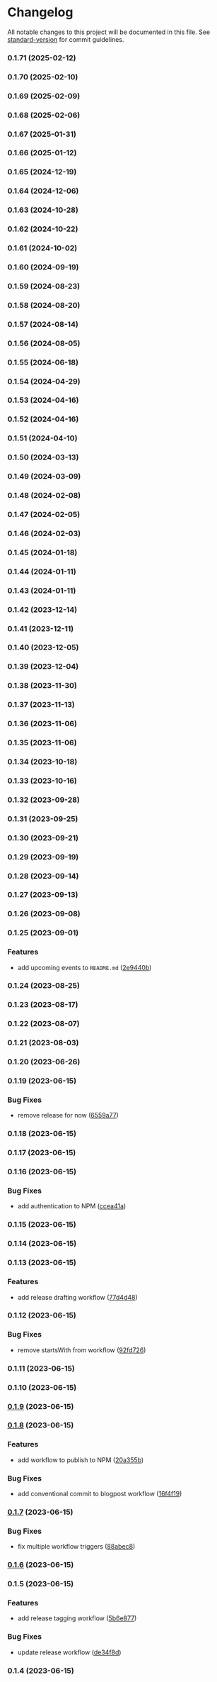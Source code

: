 # Changelog

All notable changes to this project will be documented in this file. See [standard-version](https://github.com/conventional-changelog/standard-version) for commit guidelines.

### 0.1.71 (2025-02-12)

### 0.1.70 (2025-02-10)

### 0.1.69 (2025-02-09)

### 0.1.68 (2025-02-06)

### 0.1.67 (2025-01-31)

### 0.1.66 (2025-01-12)

### 0.1.65 (2024-12-19)

### 0.1.64 (2024-12-06)

### 0.1.63 (2024-10-28)

### 0.1.62 (2024-10-22)

### 0.1.61 (2024-10-02)

### 0.1.60 (2024-09-19)

### 0.1.59 (2024-08-23)

### 0.1.58 (2024-08-20)

### 0.1.57 (2024-08-14)

### 0.1.56 (2024-08-05)

### 0.1.55 (2024-06-18)

### 0.1.54 (2024-04-29)

### 0.1.53 (2024-04-16)

### 0.1.52 (2024-04-16)

### 0.1.51 (2024-04-10)

### 0.1.50 (2024-03-13)

### 0.1.49 (2024-03-09)

### 0.1.48 (2024-02-08)

### 0.1.47 (2024-02-05)

### 0.1.46 (2024-02-03)

### 0.1.45 (2024-01-18)

### 0.1.44 (2024-01-11)

### 0.1.43 (2024-01-11)

### 0.1.42 (2023-12-14)

### 0.1.41 (2023-12-11)

### 0.1.40 (2023-12-05)

### 0.1.39 (2023-12-04)

### 0.1.38 (2023-11-30)

### 0.1.37 (2023-11-13)

### 0.1.36 (2023-11-06)

### 0.1.35 (2023-11-06)

### 0.1.34 (2023-10-18)

### 0.1.33 (2023-10-16)

### 0.1.32 (2023-09-28)

### 0.1.31 (2023-09-25)

### 0.1.30 (2023-09-21)

### 0.1.29 (2023-09-19)

### 0.1.28 (2023-09-14)

### 0.1.27 (2023-09-13)

### 0.1.26 (2023-09-08)

### 0.1.25 (2023-09-01)


### Features

* add upcoming events to `README.md` ([2e9440b](https://github.com/eliancodes/eliancodes/commit/2e9440ba0948bea14b3d62c8c79e4976fabdfdab))

### 0.1.24 (2023-08-25)

### 0.1.23 (2023-08-17)

### 0.1.22 (2023-08-07)

### 0.1.21 (2023-08-03)

### 0.1.20 (2023-06-26)

### 0.1.19 (2023-06-15)


### Bug Fixes

* remove release for now ([6559a77](https://github.com/eliancodes/eliancodes/commit/6559a774a64976fd2c07118da00a034ff6fef43a))

### 0.1.18 (2023-06-15)

### 0.1.17 (2023-06-15)

### 0.1.16 (2023-06-15)


### Bug Fixes

* add authentication to NPM ([ccea41a](https://github.com/eliancodes/eliancodes/commit/ccea41a1f7653ff16be189101948b88c0a8029c3))

### 0.1.15 (2023-06-15)

### 0.1.14 (2023-06-15)

### 0.1.13 (2023-06-15)


### Features

* add release drafting workflow ([77d4d48](https://github.com/eliancodes/eliancodes/commit/77d4d48663deb1e52c746ef22bbb80fd675f6b58))

### 0.1.12 (2023-06-15)


### Bug Fixes

* remove startsWith from workflow ([92fd726](https://github.com/eliancodes/eliancodes/commit/92fd726f91f96785d7f5bbd0edbee7cc0006ce2c))

### 0.1.11 (2023-06-15)

### 0.1.10 (2023-06-15)

### [0.1.9](https://github.com/eliancodes/eliancodes/compare/v0.1.8...v0.1.9) (2023-06-15)

### [0.1.8](https://github.com/eliancodes/eliancodes/compare/v0.1.7...v0.1.8) (2023-06-15)


### Features

* add workflow to publish to NPM ([20a355b](https://github.com/eliancodes/eliancodes/commit/20a355bb84c879736fbbfd7a6e3abc6b730e5ad0))


### Bug Fixes

* add conventional commit to blogpost workflow ([16f4f19](https://github.com/eliancodes/eliancodes/commit/16f4f19b1bbee51c4938b4d066ade08c3f9803d6))

### [0.1.7](https://github.com/eliancodes/eliancodes/compare/v0.1.6...v0.1.7) (2023-06-15)


### Bug Fixes

* fix multiple workflow triggers ([88abec8](https://github.com/eliancodes/eliancodes/commit/88abec8aec6fdca3fa382c84f441f3bc0d897db3))

### [0.1.6](https://github.com/eliancodes/eliancodes/compare/v0.1.5...v0.1.6) (2023-06-15)

### 0.1.5 (2023-06-15)


### Features

* add release tagging workflow ([5b6e877](https://github.com/eliancodes/eliancodes/commit/5b6e8778a1d9f894841c3a54e13c48084aa53be3))


### Bug Fixes

* update release workflow ([de34f8d](https://github.com/eliancodes/eliancodes/commit/de34f8dc2e40b97a946ba4695b5e9f86f0179baa))

### 0.1.4 (2023-06-15)
